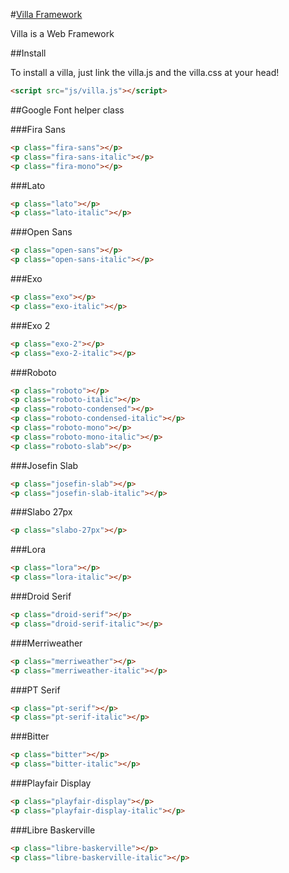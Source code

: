 #[Villa Framework](http://getvilla.org)

Villa is a Web Framework

##Install

To install a villa, just link the villa.js and the villa.css at your head!
```html
<script src="js/villa.js"></script>
```

##Google Font helper class

###Fira Sans

```html
<p class="fira-sans"></p>
<p class="fira-sans-italic"></p>
<p class="fira-mono"></p>
```

###Lato

```html
<p class="lato"></p>
<p class="lato-italic"></p>
```

###Open Sans

```html
<p class="open-sans"></p>
<p class="open-sans-italic"></p>
```

###Exo

```html
<p class="exo"></p>
<p class="exo-italic"></p>
```

###Exo 2

```html
<p class="exo-2"></p>
<p class="exo-2-italic"></p>
```

###Roboto

```html
<p class="roboto"></p>
<p class="roboto-italic"></p>
<p class="roboto-condensed"></p>
<p class="roboto-condensed-italic"></p>
<p class="roboto-mono"></p>
<p class="roboto-mono-italic"></p>
<p class="roboto-slab"></p>
```

###Josefin Slab

```html
<p class="josefin-slab"></p>
<p class="josefin-slab-italic"></p>
```

###Slabo 27px

```html
<p class="slabo-27px"></p>
```

###Lora

```html
<p class="lora"></p>
<p class="lora-italic"></p>
```

###Droid Serif

```html
<p class="droid-serif"></p>
<p class="droid-serif-italic"></p>
```

###Merriweather

```html
<p class="merriweather"></p>
<p class="merriweather-italic"></p>
```

###PT Serif

```html
<p class="pt-serif"></p>
<p class="pt-serif-italic"></p>
```

###Bitter

```html
<p class="bitter"></p>
<p class="bitter-italic"></p>
```

###Playfair Display

```html
<p class="playfair-display"></p>
<p class="playfair-display-italic"></p>
```

###Libre Baskerville

```html
<p class="libre-baskerville"></p>
<p class="libre-baskerville-italic"></p>
```